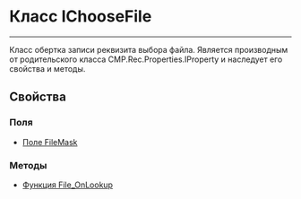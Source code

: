 ﻿---
Link: CMP.Rec.Properties.IChooseFile
---

<!--- Навигация
[Имя проекта](#)
-->

# Класс IChooseFile
---

Класс обертка записи реквизита выбора файла.
Является производным от родительского класса CMP.Rec.Properties.IProperty и наследует его свойства и методы.

<!---
## Примеры
-->

## Свойства

<!--
### Типы
* [Тип 1](#)
-->

### Поля
* [Поле FileMask](FileMask)

### Методы
* [Функция File_OnLookup](File_OnLookup)
